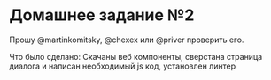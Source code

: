 # Домашнее задание №2

Прошу @martinkomitsky, @chexex или @priver проверить его.

Что было сделано:
Скачаны веб компоненты, сверстана страница диалога и написан необходимый js код, установлен линтер
